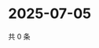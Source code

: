 # 2025-07-05

共 0 条

<!-- BEGIN ZHIHUQUESTIONS -->
<!-- 最后更新时间 Sat Jul 05 2025 18:11:20 GMT+0800 (China Standard Time) -->

<!-- END ZHIHUQUESTIONS -->
